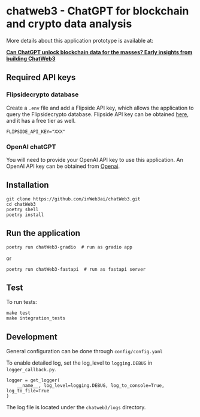 # chatweb3 - ChatGPT for blockchain and crypto data analysis

More details about this application prototype is available at: 

**[Can ChatGPT unlock blockchain data for the masses? Early insights from building ChatWeb3](https://www.inweb3.com/chatcrypto-chatgpt-for-blockchain-data/)**

## Required API keys

### Flipsidecrypto database

Create a `.env` file and add a Flipside API key, which allows the application to query the Flipsidecrypto database. Flipside API key can be obtained [here](https://flipsidecrypto.xyz/account/api-keys), and it has a free tier as well.

```
FLIPSIDE_API_KEY="XXX"
```

### OpenAI chatGPT

You will need to provide your OpenAI API key to use this application. An OpenAI API key can be obtained from [Openai](https://platform.openai.com/account/api-keys). 

## Installation

```
git clone https://github.com/inWeb3ai/chatWeb3.git
cd chatWeb3
poetry shell
poetry install
```

## Run the application

```
poetry run chatWeb3-gradio  # run as gradio app
```

or

```
poetry run chatWeb3-fastapi  # run as fastapi server
```

## Test

To run tests:

```
make test
make integration_tests
```

## Development

General configuration can be done through `config/config.yaml`

To enable detailed log, set the log_level to `logging.DEBUG` in `logger_callback.py`.

```
logger = get_logger(
    __name__, log_level=logging.DEBUG, log_to_console=True, log_to_file=True
)
```

The log file is located under the `chatweb3/logs` directory.